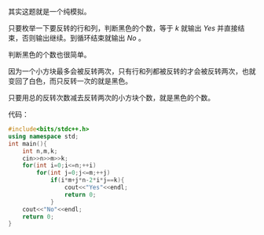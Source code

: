 其实这题就是一个纯模拟。

只要枚举一下要反转的行和列，判断黑色的个数，等于 $k$ 就输出 $Yes$ 并直接结束，否则输出继续。到循环结束就输出 $No$ 。

判断黑色的个数也很简单。

因为一个小方块最多会被反转两次，只有行和列都被反转的才会被反转两次，也就变回了白色，而只反转一次的就是黑色。

只要用总的反转次数减去反转两次的小方块个数，就是黑色的个数。

代码：

```cpp
#include<bits/stdc++.h>
using namespace std;
int main(){
    int n,m,k;
    cin>>n>>m>>k;
    for(int i=0;i<=n;++i)
        for(int j=0;j<=m;++j)
            if(i*m+j*n-2*i*j==k){
                cout<<"Yes"<<endl;
                return 0;
            }
    cout<<"No"<<endl;
    return 0;
}
```